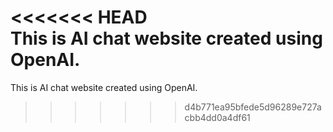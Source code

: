 <<<<<<< HEAD  
This is AI chat website created using OpenAI.
=======
This is AI chat website created using OpenAI.
>>>>>>> d4b771ea95bfede5d96289e727acbb4dd0a4df61
